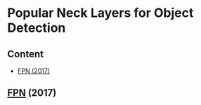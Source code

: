 # Popular Neck Layers for Object Detection

## Content

* [FPN (2017)](#FPN)

## [FPN](https://arxiv.org/abs/1612.03144) (2017)<a name="FPN"/>